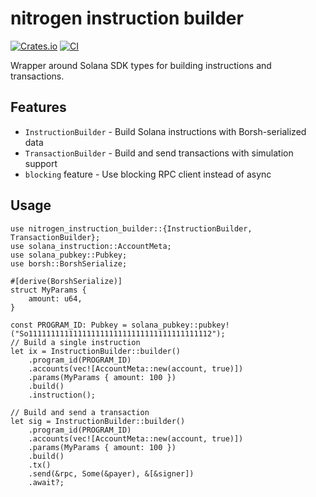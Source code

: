 # nitrogen instruction builder

[![Crates.io](https://img.shields.io/crates/v/nitrogen-instruction-builder.svg)](https://crates.io/crates/nitrogen-instruction-builder)
[![CI](https://github.com/CarteraMesh/nitrogen/workflows/test/badge.svg)](https://github.com/CarteraMesh/nitrogen/actions)

Wrapper around Solana SDK types for building instructions and transactions.

## Features

- `InstructionBuilder` - Build Solana instructions with Borsh-serialized data
- `TransactionBuilder` - Build and send transactions with simulation support
- `blocking` feature - Use blocking RPC client instead of async

## Usage

```rust,no_run
use nitrogen_instruction_builder::{InstructionBuilder, TransactionBuilder};
use solana_instruction::AccountMeta;
use solana_pubkey::Pubkey;
use borsh::BorshSerialize;

#[derive(BorshSerialize)]
struct MyParams {
    amount: u64,
}

const PROGRAM_ID: Pubkey = solana_pubkey::pubkey!("So11111111111111111111111111111111111111112");
// Build a single instruction
let ix = InstructionBuilder::builder()
    .program_id(PROGRAM_ID)
    .accounts(vec![AccountMeta::new(account, true)])
    .params(MyParams { amount: 100 })
    .build()
    .instruction();

// Build and send a transaction
let sig = InstructionBuilder::builder()
    .program_id(PROGRAM_ID)
    .accounts(vec![AccountMeta::new(account, true)])
    .params(MyParams { amount: 100 })
    .build()
    .tx()
    .send(&rpc, Some(&payer), &[&signer])
    .await?;
```
